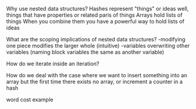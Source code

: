 Why use nested data structures?
Hashes represent "things" or ideas well, things that have properties or related paris of things
Arrays hold lists of things
When you combine them you have a powerful way to hold lists of ideas

What are the scoping implications of nested data structures?
-modifying one piece modifies the larger whole (intuitive)
-variables overwriting other variables (naming block variables the same as another variable)

How do we iterate inside an iteration?

How do we deal with the case where we want to insert something into an array but the first time there exists no array, or increment a counter in a hash

word cost example